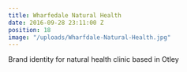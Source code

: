 ```yaml
---
title: Wharfedale Natural Health
date: 2016-09-28 23:11:00 Z
position: 18
image: "/uploads/Wharfdale-Natural-Health.jpg"
---
```


Brand identity for natural health clinic based in Otley